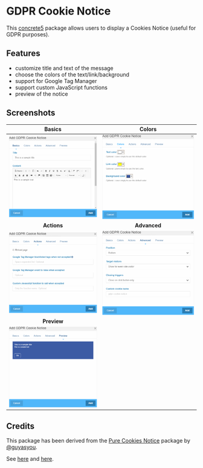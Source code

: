 # GDPR Cookie Notice

This [concrete5](https://www.concrete5.org/) package allows users to display a Cookies Notice (useful for GDPR purposes).

## Features

- customize title and text of the message
- choose the colors of the text/link/background
- support for Google Tag Manager
- support custom JavaScript functions
- preview of the notice

## Screenshots

| Basics | Colors |
|:---:|:---:|
| ![Basics](https://raw.githubusercontent.com/mlocati/gdpr_cookie_notice/assets/images/blocks/gdpr_cookie_notice/01-basics.png) | ![Colors](https://raw.githubusercontent.com/mlocati/gdpr_cookie_notice/assets/images/blocks/gdpr_cookie_notice/02-colors.png) |
| <strong>Actions</strong> | <strong>Advanced</strong> |
| ![Actions](https://raw.githubusercontent.com/mlocati/gdpr_cookie_notice/assets/images/blocks/gdpr_cookie_notice/03-actions.png) | ![Advanced](https://raw.githubusercontent.com/mlocati/gdpr_cookie_notice/assets/images/blocks/gdpr_cookie_notice/04-advanced.png) |
| <strong>Preview</strong> | |
| ![Preview](https://raw.githubusercontent.com/mlocati/gdpr_cookie_notice/assets/images/blocks/gdpr_cookie_notice/05-preview.png) |  |

## Credits

This package has been derived from the [Pure Cookies Notice](https://github.com/guyasyou/Pure-Cookies-Notice) package by [@guyasyou](https://github.com/guyasyou).

See [here](https://github.com/guyasyou/Pure-Cookies-Notice/pull/11#issuecomment-455673937) and [here](https://raw.githubusercontent.com/mlocati/gdpr_cookie_notice/assets/images/license-history.png).